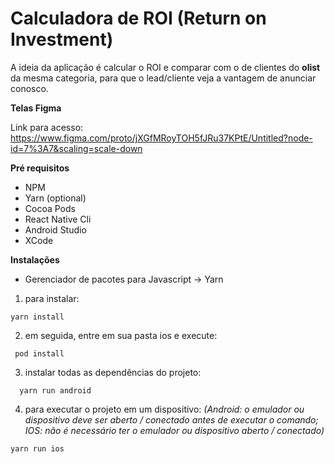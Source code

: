 # Calculadora de ROI (Return on Investment)

A ideia da aplicação é calcular o ROI e comparar com o de clientes do **olist** da mesma categoria, para que o lead/cliente veja a vantagem de anunciar conosco. 


**Telas Figma**

Link para acesso:
https://www.figma.com/proto/jXGfMRoyTOH5fJRu37KPtE/Untitled?node-id=7%3A7&scaling=scale-down


**Pré requisitos**
- NPM
- Yarn (optional)
- Cocoa Pods
- React Native Cli
- Android Studio
- XCode


**Instalações**
- Gerenciador de pacotes para Javascript -> Yarn
1. para instalar: 
```shell
yarn install
```
2. em seguida, entre em sua pasta ios e execute: 
```shell
 pod install
```
3. instalar todas as dependências do projeto: 
```shell
  yarn run android
  ```
4. para executar o projeto em um dispositivo: 
*(Android: o emulador ou dispositivo deve ser aberto / conectado antes de executar o comando; 
IOS: não é necessário ter o emulador ou dispositivo aberto / conectado)*
```shell
yarn run ios
```
